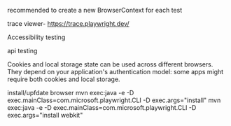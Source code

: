 recommended to create a new BrowserContext for each test

trace viewer- https://trace.playwright.dev/

Accessibility testing

api testing

Cookies and local storage state can be used across different browsers. They depend on your 
application's authentication model: some apps might require both cookies and local storage.

install/upfdate browser
mvn exec:java -e -D exec.mainClass=com.microsoft.playwright.CLI -D exec.args="install"
mvn exec:java -e -D exec.mainClass=com.microsoft.playwright.CLI -D exec.args="install webkit"